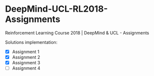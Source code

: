 # DeepMind-UCL-RL2018-Assignments
Reinforcement Learning Course 2018 | DeepMind &amp; UCL - Assignments

Solutions implementation:  
- [x] Assignment 1  
- [x] Assignment 2  
- [x] Assignment 3  
- [ ] Assignment 4  
